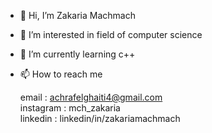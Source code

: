 - 👋 Hi, I’m Zakaria Machmach 
- 👀 I’m interested in field of computer science 
- 🌱 I’m currently learning c++ 
- 📫 How to reach me
 
    email : achrafelghaiti4@gmail.com    
    instagram : mch_zakaria                    
    linkedin : linkedin/in/zakariamachmach
